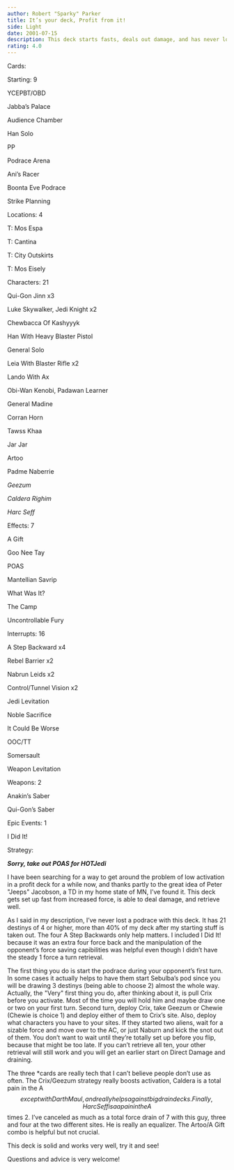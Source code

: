 ```yaml
---
author: Robert "Sparky" Parker
title: It’s your deck, Profit from it!
side: Light
date: 2001-07-15
description: This deck starts fasts, deals out damage, and has never lost a podrace.  Did I mention that it is an activation engine as well?
rating: 4.0
---
```

Cards: 

Starting: 9
YCEPBT/OBD
Jabba’s Palace
Audience Chamber
Han Solo
PP
Podrace Arena
Ani’s Racer
Boonta Eve Podrace
Strike Planning

Locations: 4
T: Mos Espa
T: Cantina
T: City Outskirts
T: Mos Eisely

Characters: 21
Qui-Gon Jinn x3
Luke Skywalker, Jedi Knight x2
Chewbacca Of Kashyyyk
Han With Heavy Blaster Pistol
General Solo
Leia With Blaster Rifle x2
Lando With Ax
Obi-Wan Kenobi, Padawan Learner
General Madine
Corran Horn
Tawss Khaa
Jar Jar
Artoo
Padme Naberrie
*Geezum*
*Caldera Righim*
*Harc Seff*

Effects: 7
A Gift
Goo Nee Tay
POAS
Mantellian Savrip
What Was It?
The Camp
Uncontrollable Fury

Interrupts: 16
A Step Backward x4
Rebel Barrier x2
Nabrun Leids x2
Control/Tunnel Vision x2
Jedi Levitation
Noble Sacrifice
It Could Be Worse
OOC/TT
Somersault
Weapon Levitation

Weapons: 2
Anakin’s Saber
Qui-Gon’s Saber

Epic Events: 1
I Did It! 

Strategy: 

***Sorry, take out POAS for HOTJedi***

I have been searching for a way to get around the problem of low activation in a profit deck for a while now, and thanks partly to the great idea of Peter "Jeeps" Jacobson, a TD in my home state of MN, I’ve found it.  This deck gets set up fast from increased force, is able to deal damage, and retrieve well.  

As I said in my description, I’ve never lost a podrace with this deck.  It has 21 destinys of 4 or higher, more than 40% of my deck after my starting stuff is taken out.  The four A Step Backwards only help matters.  I included I Did It! because it was an extra four force back and the manipulation of the opponent’s force saving capibilities was helpful even though I didn’t have the steady 1 force a turn retrieval.  

The first thing you do is start the podrace during your opponent’s first turn.  In some cases it actually helps to have them start Sebulba’s pod since you will be drawing 3 destinys (being able to choose 2) almost the whole way.  Actually, the "Very" first thing you do, after thinking about it, is pull Crix before you activate.  Most of the time you will hold him and maybe draw one or two on your first turn.  Second turn, deploy Crix, take Geezum or Chewie (Chewie is choice 1) and deploy either of them to Crix’s site.  Also, deploy what characters you have to your sites.  If they started two aliens, wait for a sizable force and move over to the AC, or just Naburn and kick the snot out of them.  You don’t want to wait until they’re totally set up before you flip, because that might be too late.  If you can’t retrieve all ten, your other retrieval will still work and you will get an earlier start on Direct Damage and draining.

The three *cards are really tech that I can’t believe people don’t use as often.  The Crix/Geezum strategy really boosts activation, Caldera is a total pain in the A$$ except with Darth Maul, and really helps against big drain decks.  Finally, Harc Seff is a a pain in the A$$ times 2.  I’ve canceled as much as a total force drain of 7 with this guy, three and four at the two different sites.  He is really an equalizer.  The Artoo/A Gift combo is helpful but not crucial. 

This deck is solid and works very well, try it and see!

Questions and advice is very welcome!  